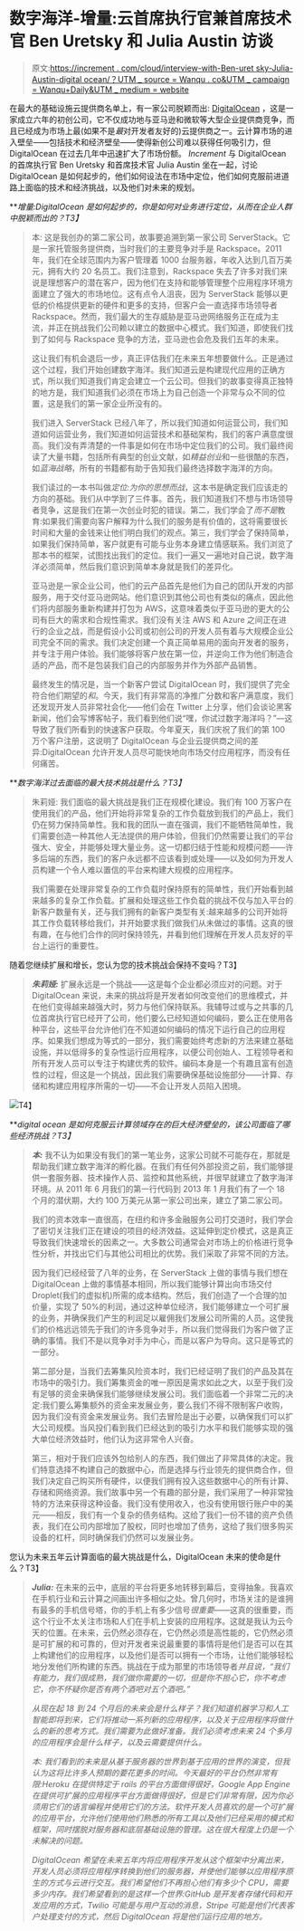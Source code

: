 # 数字海洋-增量:云首席执行官兼首席技术官 Ben Uretsky 和 Julia Austin 访谈

> 原文:[https://increment . com/cloud/interview-with-Ben-uret sky-Julia-Austin-digital ocean/？UTM _ source = Wanqu . co&UTM _ campaign = Wanqu+Daily&UTM _ medium = website](https://increment.com/cloud/interview-with-ben-uretsky-julia-austin-digitalocean/?utm_source=wanqu.co&utm_campaign=Wanqu+Daily&utm_medium=website)

在最大的基础设施云提供商名单上，有一家公司脱颖而出: [DigitalOcean](https://www.digitalocean.com/) ，这是一家成立六年的初创公司，它不仅成功地与亚马逊和微软等大型企业提供商竞争，而且已经成为市场上最(如果不是*最*对开发者友好的)云提供商之一。云计算市场的进入壁垒——包括技术和经济壁垒——使得新创公司难以获得任何吸引力，但 DigitalOcean 在过去几年中迅速扩大了市场份额。 *Increment* 与 DigitalOcean 的首席执行官 Ben Uretsky 和首席技术官 Julia Austin 坐在一起，讨论 DigitalOcean 是如何起步的，他们如何设法在市场中定位，他们如何克服前进道路上面临的技术和经济挑战，以及他们对未来的规划。

***增量:DigitalOcean 是如何起步的，你是如何对业务进行定位，从而在企业人群中脱颖而出的？*T3】**

> 本: 这是我创办的第二家公司，故事要追溯到第一家公司 ServerStack。它是一家托管服务提供商，当时我们的主要竞争对手是 Rackspace。2011 年，我们在全球范围内为客户管理着 1000 台服务器，年收入达到几百万美元，拥有大约 20 名员工。我们注意到，Rackspace 失去了许多对我们来说是理想客户的潜在客户，因为他们在支持和能够管理整个应用程序环境方面建立了强大的市场地位。这有点令人沮丧，因为 ServerStack 能够以更低的价格提供更新的硬件和更多的支持，但客户会一直选择市场领导者 Rackspace。然而，我们最大的生存威胁是亚马逊网络服务正在成为主流，并正在挑战我们公司赖以建立的数据中心模式。我们知道，即使我们找到了如何与 Rackspace 竞争的方法，亚马逊也会危及我们五年的未来。
> 
> 这让我们有机会退后一步，真正评估我们在未来五年想要做什么。正是通过这个过程，我们开始创建数字海洋。我们知道云是构建现代应用的正确方式，所以我们知道我们肯定会建立一个云公司。但我们的故事变得真正独特的地方是，我们知道我们必须在市场上为自己创造一个非常与众不同的位置，这是我们的第一家企业所没有的。
> 
> 我们进入 ServerStack 已经八年了，所以我们知道如何运营公司，我们知道如何运营业务，我们知道如何运营技术和基础架构，我们的客户满意度很高。我们没有弄清楚的一件事是如何在市场中定位我们的公司。我们最终阅读了大量书籍，包括所有典型的创业文献，如*精益创业*和一些很酷的东西，如*蓝海战略*，所有的书籍都有助于告知我们最终选择数字海洋的方向。
> 
> 我们读过的一本书叫做*定位:为你的思想而战*，这本书是确定我们应该走的方向的基础。我们从中学到了三件事。首先，我们知道我们不想与市场领导者竞争，这是我们在第一次创业时犯的错误。第二，我们学会了*而不是*教育:如果我们需要向客户解释为什么我们的服务是有价值的，这将需要很长时间和大量的金钱来让他们明白我们的观点。第三，我们学会了保持简单，如果我们保持简单，客户就更有可能与业务本身建立情感联系。我们浏览了那本书的框架，试图找出我们的定位。我们一遍又一遍地对自己说，数字海洋必须简单，然后我们意识到简单本身就是我们的差异化。
> 
> 亚马逊是一家企业公司，他们的云产品首先是他们为自己的团队开发的内部服务，用于交付亚马逊网站。他们意识到其他公司也有类似的痛点，因此他们将内部服务重新构建并打包为 AWS，这意味着类似于亚马逊的更大的公司有巨大的需求和合规性需求。我们没有关注 AWS 和 Azure 之间正在进行的企业之战，而是假设小公司或初创公司的开发人员有着与大规模企业公司完全不同的需求。我们决定创建一个真正简单易用的面向开发者的服务，并专注于用户体验。我们能够将客户放在第一位，并逆向工作为他们制造合适的产品，而不是包装我们自己的内部服务并作为外部产品销售。
> 
> 最终发生的情况是，当一个新客户尝试 DigitalOcean 时，我们提供了完全符合他们期望的*和*。今天，我们有非常高的净推广分数和客户满意度，我们还发现开发人员非常社会化——他们会在 Twitter 上分享，他们会谈论黑客新闻，他们会写博客帖子，我们看到他们说“嘿，你试过数字海洋吗？”—这导致了我们所看到的快速客户获取。今年夏天，我们庆祝了我们的第 100 万个客户注册，这说明了 DigitalOcean 与企业云提供商之间的差异:DigitalOcean 允许开发人员尽可能快地向市场交付应用程序，而没有任何痛苦。

***数字海洋过去面临的最大技术挑战是什么？*T3】**

> 朱莉娅: 我们面临的最大挑战是我们正在规模化建设。我们有 100 万客户在使用我们的产品，他们开始将非常复杂的工作负载放到我们的产品上，我们仍在努力保持简单性。我和我的团队一直在强调，我们不能牺牲简单性，我们需要创造一种其他人无法提供的用户体验，但我们仍然需要让我们的平台强大、安全，并能够处理大量业务。这一切都归结于性能和规模问题——许多后端的东西，我们的客户永远都不应该看到或处理——以及如何为开发人员构建一个令人难以置信的平台来构建大规模的应用程序。
> 
> 我们需要在处理非常复杂的工作负载时保持原有的简单性，我们开始看到越来越多的复杂工作负载。扩展和处理这些工作负载的挑战不仅与加入平台的新客户数量有关，还与我们拥有的新客户类型有关:越来越多的公司开始将其工作负载转移给我们，并开始要求我们做我们从未做过的事情。这真的很有趣，在与他们合作的同时保持领先，并看到他们理解在开发人员友好的平台上运行的重要性。

随着您继续扩展和增长，您认为您的技术挑战会保持不变吗？T3】

> ***朱莉娅:*** 扩展永远是一个挑战——这是每个企业都必须应对的问题。对于 DigitalOcean 来说，未来的挑战将是开发者如何改变他们的思维模式，并在他们变得越来越强大时，努力与他们保持联系。我辅导过或与之共事的几位首席执行官已经开了公司，他们要么已经知道如何编码，要么正在使用各种平台，这些平台允许他们在不知道如何编码的情况下运行自己的应用程序。如果我们想成为等式的一部分，我们需要始终考虑新的方法来建立基础设施，并以低得多的复杂性运行应用程序，以便公司创始人、工程领导者和所有开发人员可以专注于构建优秀的软件。编码本身是一个有趣且富有创造性的过程，但这是一个挑战，因此我们需要确保基础设施部分——计算、存储和构建应用程序所需的一切——不会让开发人员陷入困境。

<picture><source srcset="https://images.ctfassets.net/3njn2qm7rrbs/6C0Q5nodruLhwikY9bXjP3/1569645358410f0e7dd4508451ffef98/office-2000-c945ca31.jpeg?w=2000 2000w, https://images.ctfassets.net/3njn2qm7rrbs/6C0Q5nodruLhwikY9bXjP3/1569645358410f0e7dd4508451ffef98/office-2000-c945ca31.jpeg?w=1000 1000w, https://images.ctfassets.net/3njn2qm7rrbs/6C0Q5nodruLhwikY9bXjP3/1569645358410f0e7dd4508451ffef98/office-2000-c945ca31.jpeg?w=500 500w, https://images.ctfassets.net/3njn2qm7rrbs/6C0Q5nodruLhwikY9bXjP3/1569645358410f0e7dd4508451ffef98/office-2000-c945ca31.jpeg?w=100 100w" sizes="1000px">![](../Images/6654cb5dba2b1222d0b1425ce0eb6779.png)T4】</picture>

***digital ocean 是如何克服云计算领域存在的巨大经济壁垒的，该公司面临了哪些经济挑战？*T3】**

> ***本:*** 我不认为如果没有我们的第一笔业务，这家公司就不可能存在，那就是帮助我们建立数字海洋的孵化器。在我们有任何外部投资之前，我们能够提供一套服务器、技术操作人员、监控和其他系统，并很早就建立了数字海洋环境。从 2011 年 6 月我们的第一行代码到 2013 年 1 月我们有了一个 18 个月的潜伏期，大约 100 万美元从第一家公司出来，建立了第二家公司。
> 
> 我们的资本效率一直很高，在纽约和许多金融服务公司打交道时，我们学会了密切关注我们正在建设的项目的经济效益。这延伸到定价模式，这是真正导致我们快速增长的因素之一。大多数公司通常会对市场上的价格进行竞争性分析，并找出它们与其他公司相比的优势。我们采取了非常不同的方法。
> 
> 因为我们已经经营了八年的业务，在 ServerStack 上做的事情与我们想在 DigitalOcean 上做的事情基本相同，所以我们能够计算出向市场交付 Droplet(我们的虚拟机)所需的成本结构。然后，我们创造了一个合理的加价量，实现了 50%的利润，通过这种单位经济，我们能够建立一个可扩展的业务，并确保我们产生的利润足以雇佣我们发展公司所需的人员。这使我们的价格远远领先于我们的许多竞争对手，所以我们觉得我们为客户做了正确的事情。我们不是以竞争对手为中心，而是以客户为导向。这只是等式的一部分。
> 
> 第二部分是，当我们去筹集风险资本时，我们已经证明了我们的产品及其在市场中的吸引力。我们筹集资金的唯一原因是需求如此之大，以至于我们没有足够的资金来确保我们能够继续发展公司。我们面临着一个非常二元的决定:我们要么筹集额外的资金来发展业务，要么我们不得不限制客户收购，因为我们没有资金来发展业务。我们去冒险是出于必要，以确保我们可以扩大公司规模。当风投们看到我们已经达到的吸引力水平和我们能够实现的强大单位经济效益时，他们认为这非常令人兴奋。
> 
> 第三，相对于我们应该外包给别人的东西，我们做出了非常具体的决定。我们特意选择不构建自己的数据中心，而是选择与行业领先的提供商合作，但我们决定自己购买所有硬件，以便我们拥有投入这些数据中心的所有计算、存储和网络资源。我们故事中另一个有趣的部分是，我们采用了一种非常独特的方法来获得这种设备。我们没有使用收入，也没有使用银行账户中的美元——相反，我们有一个复杂的债务结构。这给了我们一份不错的资产负债表，我们在公司内部增加了股权，同时也增加了债务，这给了我们很多购买设备的杠杆，同时确保我们仍然可以发展业务。

您认为未来五年云计算面临的最大挑战是什么，DigitalOcean 未来的使命是什么？T3】

> ***Julia:*** 在未来的云中，底层的平台将更多地转移到幕后，变得抽象。我喜欢在手机行业和云计算之间画出许多相似之处。曾几何时，市场关注的是谁拥有最多的手机信号塔，你的手机上有多少信号*很重要*——这真的很重要，而这个行业不太关注市场和人们在手机上安装的应用程序。这就是我认为云今天的位置。在未来，云仍然必须存在，它仍然必须是高性能的，它仍然必须是可扩展的和可靠的，但对开发者来说最重要的事情将是他们是否可以在其上构建他们的应用程序，以及他们是否可以拥有一个市场，让他们能够轻松地分发他们所构建的东西。挑战在于成为那里的市场领导者*并且说，“我们有能力，我们很成熟，我们做你需要的一切，但是你不担心它，你不考虑它，你不怀疑你是否有两个酒吧对五个酒吧。”*
> 
> *从现在起 18 到 24 个月后的未来会是什么样子？我们知道机器学习和人工智能即将到来，它们将推动一系列新的应用程序，以及关于应用程序将做什么的新的思考方式。我们需要为此做好准备。我们必须考虑未来 24 个多月的应用程序会是什么样子，以及云需要提供什么。*
> 
> *本: 我们看到的未来是从基于服务器的世界到基于应用的世界的演变，但我认为这将比许多人预期的要花更多的时间。今天最好的平台仍然非常有限:Heroku 在提供特定于 rails 的平台方面做得很好，Google App Engine 在提供可扩展的应用程序平台方面做得很好，但是它们非常有限，因为你必须用它们的语言编程并使用它们的方法。软件开发人员喜欢的是一个可扩展的应用平台，允许他们使用他们熟悉的所有工具以及他们已经采用的模式和框架，同时摆脱对服务器和底层基础设施的管理。这在很大程度上仍是一个未解决的问题。*
> 
> *DigitalOcean 希望在未来五年内将应用程序开发从这个框架中分离出来，开发人员必须将应用程序转换到他们的服务器，并使他们能够以应用程序原生的方式与云进行交互。我们希望他们不再担心他们有多少个 CPU，需要多少内存。我们希望看到的是这样一个世界:GitHub 是开发者存储代码和开发应用的方式，Twilio 可能是与用户互动的消息，Stripe 可能是他们代表客户处理支付的方式，然后 DigitalOcean 将是他们运行应用的地方。*